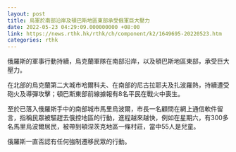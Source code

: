 ```yaml
---
layout: post
title: 烏軍於南部沿岸及頓巴斯地區東部承受俄軍巨大壓力
date: 2022-05-23 04:29:09.000000000 +08:00
link: https://news.rthk.hk/rthk/ch/component/k2/1649695-20220523.htm
categories: rthk
---
```


俄羅斯的軍事行動持續，烏克蘭軍隊在南部沿岸，以及頓巴斯地區東部，承受巨大壓力。

在北部的烏克蘭第二大城市哈爾科夫、在南部的尼古拉耶夫及扎波羅熱，持續遭受砲火及導彈攻擊；頓巴斯東部前線據報有8名平民在戰火中喪生。

至於已落入俄羅斯手中的南部城市馬里烏波爾，市長一名顧問在網上通信軟件留言，指稱民眾被驅趕去俄控地區的行動，進程越來越快，例如在星期六，有300多名馬里烏波爾居民，被帶到頓涅茨克地區一條村莊，當中55人是兒童。

俄羅斯一直否認有任何強制遷移民眾的行動。
